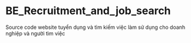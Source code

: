 # BE_Recruitment_and_job_search
Source code website tuyển dụng và tìm kiếm việc làm sử dụng cho doanh nghiệp và người tìm việc
